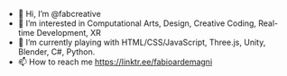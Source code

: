 - 👋 Hi, I’m @fabcreative
- 👀 I’m interested in Computational Arts, Design, Creative Coding, Real-time Development, XR
- 🌱 I’m currently playing with HTML/CSS/JavaScript, Three.js, Unity, Blender, C#, Python.
- 📫 How to reach me https://linktr.ee/fabioardemagni

<!---
fabcreative/fabcreative is a ✨ special ✨ repository because its `README.md` (this file) appears on your GitHub profile.
You can click the Preview link to take a look at your changes.
--->

